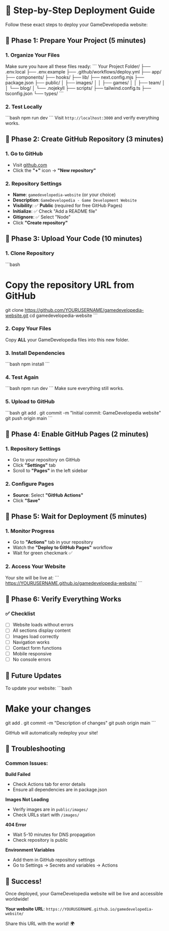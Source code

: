 # 🚀 Step-by-Step Deployment Guide

Follow these exact steps to deploy your GameDevelopedia website:

## 🎯 Phase 1: Prepare Your Project (5 minutes)

### 1. Organize Your Files
Make sure you have all these files ready:
\`\`\`
Your Project Folder/
├── .env.local
├── .env.example
├── .github/workflows/deploy.yml
├── app/
├── components/
├── hooks/
├── lib/
├── next.config.mjs
├── package.json
├── public/
│   ├── images/
│   │   ├── games/
│   │   ├── team/
│   │   └── blog/
│   └── .nojekyll
├── scripts/
├── tailwind.config.ts
├── tsconfig.json
└── types/
\`\`\`

### 2. Test Locally
\`\`\`bash
npm run dev
\`\`\`
Visit `http://localhost:3000` and verify everything works.

## 🎯 Phase 2: Create GitHub Repository (3 minutes)

### 1. Go to GitHub
- Visit [github.com](https://github.com)
- Click the **"+"** icon → **"New repository"**

### 2. Repository Settings
- **Name**: `gamedevelopedia-website` (or your choice)
- **Description**: `GameDevelopedia - Game Development Website`
- **Visibility**: ✅ **Public** (required for free GitHub Pages)
- **Initialize**: ✅ Check "Add a README file"
- **Gitignore**: ✅ Select "Node"
- Click **"Create repository"**

## 🎯 Phase 3: Upload Your Code (10 minutes)

### 1. Clone Repository
\`\`\`bash
# Copy the repository URL from GitHub
git clone https://github.com/YOURUSERNAME/gamedevelopedia-website.git
cd gamedevelopedia-website
\`\`\`

### 2. Copy Your Files
Copy **ALL** your GameDevelopedia files into this new folder.

### 3. Install Dependencies
\`\`\`bash
npm install
\`\`\`

### 4. Test Again
\`\`\`bash
npm run dev
\`\`\`
Make sure everything still works.

### 5. Upload to GitHub
\`\`\`bash
git add .
git commit -m "Initial commit: GameDevelopedia website"
git push origin main
\`\`\`

## 🎯 Phase 4: Enable GitHub Pages (2 minutes)

### 1. Repository Settings
- Go to your repository on GitHub
- Click **"Settings"** tab
- Scroll to **"Pages"** in the left sidebar

### 2. Configure Pages
- **Source**: Select **"GitHub Actions"**
- Click **"Save"**

## 🎯 Phase 5: Wait for Deployment (5 minutes)

### 1. Monitor Progress
- Go to **"Actions"** tab in your repository
- Watch the **"Deploy to GitHub Pages"** workflow
- Wait for green checkmark ✅

### 2. Access Your Website
Your site will be live at:
\`\`\`
https://YOURUSERNAME.github.io/gamedevelopedia-website/
\`\`\`

## 🎯 Phase 6: Verify Everything Works

### ✅ Checklist
- [ ] Website loads without errors
- [ ] All sections display content
- [ ] Images load correctly
- [ ] Navigation works
- [ ] Contact form functions
- [ ] Mobile responsive
- [ ] No console errors

## 🔄 Future Updates

To update your website:
\`\`\`bash
# Make your changes
git add .
git commit -m "Description of changes"
git push origin main
\`\`\`

GitHub will automatically redeploy your site!

## 🚨 Troubleshooting

### Common Issues:

**Build Failed**
- Check Actions tab for error details
- Ensure all dependencies are in package.json

**Images Not Loading**
- Verify images are in `public/images/`
- Check URLs start with `/images/`

**404 Error**
- Wait 5-10 minutes for DNS propagation
- Check repository is public

**Environment Variables**
- Add them in GitHub repository settings
- Go to Settings → Secrets and variables → Actions

## 🎉 Success!

Once deployed, your GameDevelopedia website will be live and accessible worldwide!

**Your website URL**: `https://YOURUSERNAME.github.io/gamedevelopedia-website/`

Share this URL with the world! 🌍
